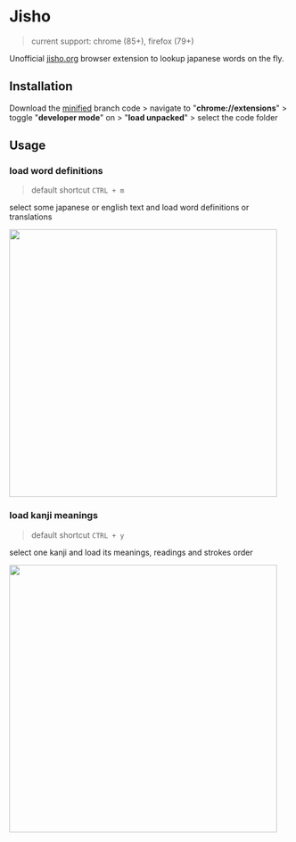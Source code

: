 # Jisho
> current support: chrome (85+), firefox (79+)

Unofficial [jisho.org](https://jisho.org) browser extension to lookup japanese words on the fly.

## Installation

Download the [minified](https://github.com/9elt/jisho-on-the-fly/tree/min) branch code > navigate to "**chrome://extensions**" > toggle "**developer mode**" on > "**load unpacked**" > select the code folder

## Usage

### load word definitions
> default shortcut `CTRL + m`

select some japanese or english text 
and load word definitions or translations

<kbd>
<img src="https://github.com/9elt/jisho-on-the-fly/blob/readme_media/media/definition.jpg?v=0002" data-canonical-src="https://github.com/9elt/jisho-on-the-fly/blob/readme_media/media/definition.jpg" width="480" />
</kbd>

### load kanji meanings
> default shortcut `CTRL + y`

select one kanji and load its meanings, readings and strokes order

<kbd>
<img src="https://github.com/9elt/jisho-on-the-fly/blob/readme_media/media/kanji.jpg?v=0002" data-canonical-src="https://github.com/9elt/jisho-on-the-fly/blob/readme_media/media/kanji.jpg" width="480" />
</kbd>
